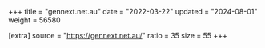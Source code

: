 +++
title = "gennext.net.au"
date = "2022-03-22"
updated = "2024-08-01"
weight = 56580

[extra]
source = "https://gennext.net.au/"
ratio = 35
size = 55
+++
